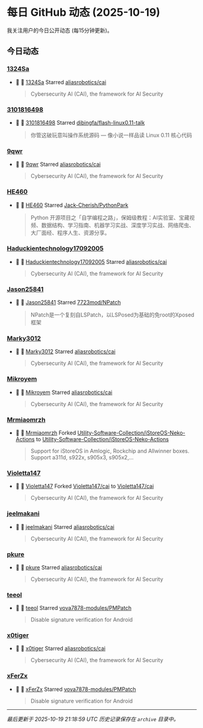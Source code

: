 # 每日 GitHub 动态 (2025-10-19)

我关注用户的今日公开动态 (每15分钟更新)。

## 今日动态

### [1324Sa](https://github.com/1324Sa)
- 🌟 👤 [1324Sa](https://github.com/1324Sa) Starred [aliasrobotics/cai](https://github.com/aliasrobotics/cai)
  > Cybersecurity AI (CAI), the framework for AI Security

### [3101816498](https://github.com/3101816498)
- 🌟 👤 [3101816498](https://github.com/3101816498) Starred [dibingfa/flash-linux0.11-talk](https://github.com/dibingfa/flash-linux0.11-talk)
  > 你管这破玩意叫操作系统源码 — 像小说一样品读 Linux 0.11 核心代码

### [9qwr](https://github.com/9qwr)
- 🌟 👤 [9qwr](https://github.com/9qwr) Starred [aliasrobotics/cai](https://github.com/aliasrobotics/cai)
  > Cybersecurity AI (CAI), the framework for AI Security

### [HE460](https://github.com/HE460)
- 🌟 👤 [HE460](https://github.com/HE460) Starred [Jack-Cherish/PythonPark](https://github.com/Jack-Cherish/PythonPark)
  > Python 开源项目之「自学编程之路」，保姆级教程：AI实验室、宝藏视频、数据结构、学习指南、机器学习实战、深度学习实战、网络爬虫、大厂面经、程序人生、资源分享。

### [Haduckientechnology17092005](https://github.com/Haduckientechnology17092005)
- 🌟 👤 [Haduckientechnology17092005](https://github.com/Haduckientechnology17092005) Starred [aliasrobotics/cai](https://github.com/aliasrobotics/cai)
  > Cybersecurity AI (CAI), the framework for AI Security

### [Jason25841](https://github.com/Jason25841)
- 🌟 👤 [Jason25841](https://github.com/Jason25841) Starred [7723mod/NPatch](https://github.com/7723mod/NPatch)
  > NPatch是一个复刻自LSPatch，以LSPosed为基础的免root的Xposed框架

### [Marky3012](https://github.com/Marky3012)
- 🌟 👤 [Marky3012](https://github.com/Marky3012) Starred [aliasrobotics/cai](https://github.com/aliasrobotics/cai)
  > Cybersecurity AI (CAI), the framework for AI Security

### [Mikroyem](https://github.com/Mikroyem)
- 🌟 👤 [Mikroyem](https://github.com/Mikroyem) Starred [aliasrobotics/cai](https://github.com/aliasrobotics/cai)
  > Cybersecurity AI (CAI), the framework for AI Security

### [Mrmiaomrzh](https://github.com/Mrmiaomrzh)
- 🍴 👤 [Mrmiaomrzh](https://github.com/Mrmiaomrzh) Forked [Utility-Software-Collection/iStoreOS-Neko-Actions](https://github.com/Utility-Software-Collection/iStoreOS-Neko-Actions) to [Utility-Software-Collection/iStoreOS-Neko-Actions](https://github.com/Utility-Software-Collection/iStoreOS-Neko-Actions)
  > Support for iStoreOS in Amlogic, Rockchip and Allwinner boxes. Support a311d, s922x, s905x3, s905x2,...

### [Violetta147](https://github.com/Violetta147)
- 🍴 👤 [Violetta147](https://github.com/Violetta147) Forked [Violetta147/cai](https://github.com/Violetta147/cai) to [Violetta147/cai](https://github.com/Violetta147/cai)
  > Cybersecurity AI (CAI), the framework for AI Security

### [jeelmakani](https://github.com/jeelmakani)
- 🌟 👤 [jeelmakani](https://github.com/jeelmakani) Starred [aliasrobotics/cai](https://github.com/aliasrobotics/cai)
  > Cybersecurity AI (CAI), the framework for AI Security

### [pkure](https://github.com/pkure)
- 🌟 👤 [pkure](https://github.com/pkure) Starred [aliasrobotics/cai](https://github.com/aliasrobotics/cai)
  > Cybersecurity AI (CAI), the framework for AI Security

### [teeol](https://github.com/teeol)
- 🌟 👤 [teeol](https://github.com/teeol) Starred [vova7878-modules/PMPatch](https://github.com/vova7878-modules/PMPatch)
  > Disable signature verification for Android

### [x0tiger](https://github.com/x0tiger)
- 🌟 👤 [x0tiger](https://github.com/x0tiger) Starred [aliasrobotics/cai](https://github.com/aliasrobotics/cai)
  > Cybersecurity AI (CAI), the framework for AI Security

### [xFerZx](https://github.com/xFerZx)
- 🌟 👤 [xFerZx](https://github.com/xFerZx) Starred [vova7878-modules/PMPatch](https://github.com/vova7878-modules/PMPatch)
  > Disable signature verification for Android


---
*最后更新于 2025-10-19 21:18:59 UTC*
*历史记录保存在 `archive` 目录中。*
